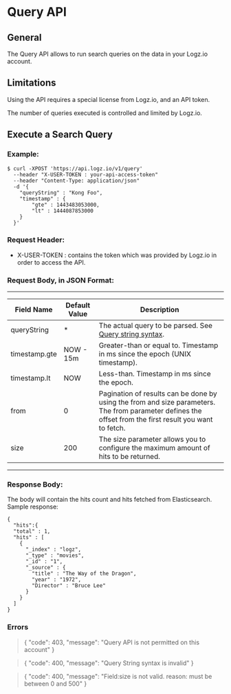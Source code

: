 # Query API

## General
The Query API allows to run search queries on the data in your Logz.io account.

## Limitations
Using the API requires a special license from Logz.io, and an API token.

The number of queries executed is controlled and limited by Logz.io.

## Execute a Search Query

### Example:
```
$ curl -XPOST 'https://api.logz.io/v1/query'  
  --header "X-USER-TOKEN : your-api-access-token" 
  --header "Content-Type: application/json"
  -d '{ 
  	"queryString" : "Kong Foo",
    "timestamp" : {
        "gte" : 1443483053000,
        "lt" : 1444087853000
    }
  }'
```
### Request Header:
- X-USER-TOKEN : contains the token which was provided by Logz.io in order to access the API.

### Request Body, in JSON Format:

-------------------------------------
| Field Name  | Default Value |  Description |
| ------------- | ------------- | ------------- |
| queryString  | *  | The actual query to be parsed. See  [Query string syntax](https://www.elastic.co/guide/en/elasticsearch/reference/1.4/query-dsl-query-string-query.html#query-string-syntax). |
| timestamp.gte  | NOW - 15m | Greater-than or equal to. Timestamp in ms since the epoch (UNIX timestamp).  |
| timestamp.lt | NOW | Less-than. Timestamp in ms since the epoch.|
| from | 0 | Pagination of results can be done by using the from and size parameters. The from parameter defines the offset from the first result you want to fetch. |
| size | 200 | The size parameter allows you to configure the maximum amount of hits to be returned. |
-------------------------------------


### Response Body:
The body will contain the hits count and hits fetched from Elasticsearch.
Sample response:
```
{
  "hits":{
  "total" : 1,
  "hits" : [
    {
      "_index" : "logz",
      "_type" : "movies",
      "_id" : "1",
      "_source" : {
        "title" : "The Way of the Dragon",
        "year" : "1972",
        "Director" : "Bruce Lee"
      }
    }
  ]
}
```

### Errors


> {
>   "code": 403,
>   "message": "Query API is not permitted on this account"
> }

> {
>   "code": 400,
>   "message": "Query String syntax is invalid"
> }

> {
>   "code": 400,
>   "message": "Field:size is not valid. reason: must be between 0 and 500"
> }

